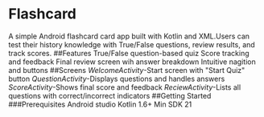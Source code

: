 # Flashcard
A simple Android flashcard card app built with Kotlin and XML.Users can test their history knowledge with True/False questions, review results, and track scores.
##Features
True/False question-based quiz
Score tracking and feedback
Final review screen wih answer breakdown
Intuitive nagition and buttons
##Screens
*WelcomeActivity*-Start screen with "Start Quiz" button
*QuestionActivity*-Displays questions and handles answers
*ScoreActivity*-Shows final score and feedback
*ReciewActivity*-Lists all questions with correct/incorrect indicators
##Getting Started
###Prerequisites
Android studio
Kotlin 1.6+
Min SDK 21
